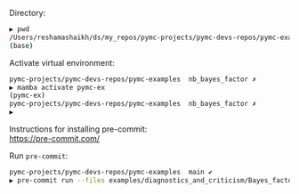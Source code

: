 Directory:  
```bash
▶ pwd
/Users/reshamashaikh/ds/my_repos/pymc-projects/pymc-devs-repos/pymc-examples
(base) 
```

Activate virtual environment:  
```bash
pymc-projects/pymc-devs-repos/pymc-examples  nb_bayes_factor ✗                                         6d ⚑  
▶ mamba activate pymc-ex
(pymc-ex) 
pymc-projects/pymc-devs-repos/pymc-examples  nb_bayes_factor ✗                                         6d ⚑  
▶ 
```

Instructions for installing pre-commit:  
https://pre-commit.com/
 
Run `pre-commit`:  
```bash
pymc-projects/pymc-devs-repos/pymc-examples  main ✔                                                     1m  ⍉
▶ pre-commit run --files examples/diagnostics_and_criticism/Bayes_factor.ipynb
```
